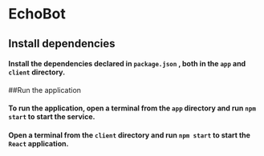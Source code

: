 # EchoBot

## Install dependencies
#### Install the dependencies declared in `package.json` , both in the `app` and `client` directory.

##Run the application
#### To run the application, open a terminal from the `app` directory and run `npm start` to start the service.
#### Open a terminal from the `client` directory and run `npm start` to start the `React` application.
